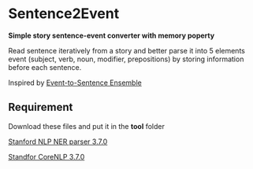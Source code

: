 # __Sentence2Event__
 __Simple story sentence-event converter with memory poperty__ 
 
 Read sentence iteratively from a story and better parse it into 5 elements event (subject, verb, noun, modifier, prepositions) by storing information before each sentence.
 
 Inspired by [Event-to-Sentence Ensemble](https://github.com/rajammanabrolu/StoryRealization/tree/c01253d42d88783ea5899c68134f442d00b65183)
## __Requirement__

Download these files and put it in the **tool** folder

[Stanford NLP NER parser 3.7.0](https://nlp.stanford.edu/software/stanford-ner-2016-10-31.zip)

[Standfor CoreNLP 3.7.0](http://nlp.stanford.edu/software/stanford-corenlp-full-2016-10-31.zip)



